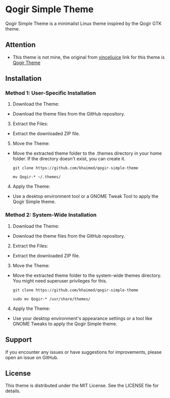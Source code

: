 # Qogir Simple Theme
Qogir Simple Theme is a minimalist Linux theme inspired by the Qogir GTK theme.

## Attention 
- This theme is not mine, the original from [vinceliuice](https://github.com/vinceliuice) link for this theme is [Qogir Theme](https://github.com/vinceliuice/Qogir-theme)

## Installation
### Method 1: User-Specific Installation
 1. Download the Theme:
  - Download the theme files from the GitHub repository.
 3. Extract the Files:
  - Extract the downloaded ZIP file.
 5. Move the Theme:
  - Move the extracted theme folder to the .themes directory in your home folder. If the directory doesn't exist, you can create it.

     `git clone https://github.com/khaimed/qogir-simple-theme`
    
     `mv Qogir-* ~/.themes/`
  
 4. Apply the Theme:
  - Use a desktop environment tool or a GNOME Tweak Tool to apply the Qogir Simple theme.
### Method 2: System-Wide Installation
 1. Download the Theme:
  - Download the theme files from the GitHub repository.
 2. Extract the Files:
  - Extract the downloaded ZIP file.
 3. Move the Theme:
   - Move the extracted theme folder to the system-wide themes directory. You might need superuser privileges for this.

     `git clone https://github.com/khaimed/qogir-simple-theme`
     
     `sudo mv Qogir-* /usr/share/themes/`
     
 4. Apply the Theme:
  - Use your desktop environment's appearance settings or a tool like GNOME Tweaks to apply the Qogir Simple theme.
## Support
 If you encounter any issues or have suggestions for improvements, please open an issue on GitHub.
## License
 This theme is distributed under the MIT License. See the LICENSE file for details.
